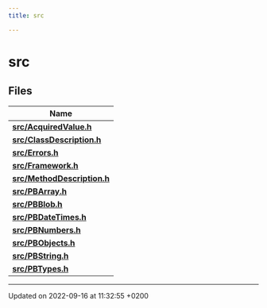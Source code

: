 ```yaml
---
title: src

---
```


# src



## Files

| Name           |
| -------------- |
| **[src/AcquiredValue.h](/docs/doxygen/Files/AcquiredValue_8h.md#file-acquiredvalue.h)**  |
| **[src/ClassDescription.h](/docs/doxygen/Files/ClassDescription_8h.md#file-classdescription.h)**  |
| **[src/Errors.h](/docs/doxygen/Files/Errors_8h.md#file-errors.h)**  |
| **[src/Framework.h](/docs/doxygen/Files/Framework_8h.md#file-framework.h)**  |
| **[src/MethodDescription.h](/docs/doxygen/Files/MethodDescription_8h.md#file-methoddescription.h)**  |
| **[src/PBArray.h](/docs/doxygen/Files/PBArray_8h.md#file-pbarray.h)**  |
| **[src/PBBlob.h](/docs/doxygen/Files/PBBlob_8h.md#file-pbblob.h)**  |
| **[src/PBDateTimes.h](/docs/doxygen/Files/PBDateTimes_8h.md#file-pbdatetimes.h)**  |
| **[src/PBNumbers.h](/docs/doxygen/Files/PBNumbers_8h.md#file-pbnumbers.h)**  |
| **[src/PBObjects.h](/docs/doxygen/Files/PBObjects_8h.md#file-pbobjects.h)**  |
| **[src/PBString.h](/docs/doxygen/Files/PBString_8h.md#file-pbstring.h)**  |
| **[src/PBTypes.h](/docs/doxygen/Files/PBTypes_8h.md#file-pbtypes.h)**  |






-------------------------------

Updated on 2022-09-16 at 11:32:55 +0200
